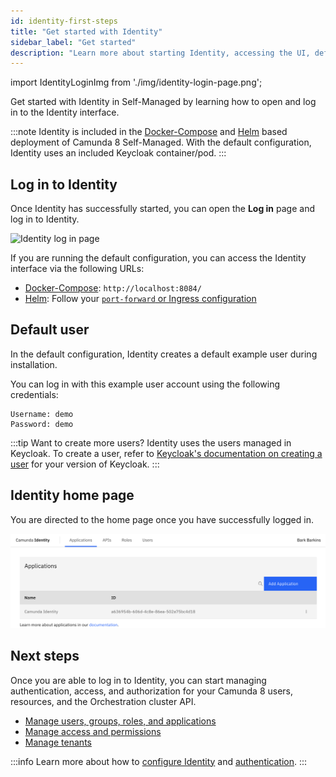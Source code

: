 ```yaml
---
id: identity-first-steps
title: "Get started with Identity"
sidebar_label: "Get started"
description: "Learn more about starting Identity, accessing the UI, default users, the home screen, and more."
---
```


import IdentityLoginImg from './img/identity-login-page.png';

Get started with Identity in Self-Managed by learning how to open and log in to the Identity interface.

:::note
Identity is included in the [Docker-Compose](/versioned_docs/version-8.7/self-managed/setup/deploy/local/docker-compose.md) and [Helm](/versioned_docs/version-8.7/self-managed/installation-methods/helm/install.md) based deployment of Camunda 8 Self-Managed. With the default configuration, Identity uses an included Keycloak container/pod.
:::

## Log in to Identity

Once Identity has successfully started, you can open the **Log in** page and log in to Identity.

<img src={IdentityLoginImg} alt="Identity log in page" class="img-600"/>

If you are running the default configuration, you can access the Identity interface via the following URLs:

- [Docker-Compose](/versioned_docs/version-8.7/self-managed/setup/deploy/local/docker-compose.md): `http://localhost:8084/`
- [Helm](/versioned_docs/version-8.7/self-managed/installation-methods/helm/install.md): Follow your [`port-forward` or Ingress configuration](/self-managed/installation-methods/helm/configure/accessing-components-without-ingress.md)

## Default user

In the default configuration, Identity creates a default example user during installation.

You can log in with this example user account using the following credentials:

```text
Username: demo
Password: demo
```

:::tip Want to create more users?
Identity uses the users managed in Keycloak. To create a user, refer to [Keycloak's documentation on creating a user](https://www.keycloak.org/docs/latest/server_admin/#proc-creating-user_server_administration_guide) for your version of Keycloak.
:::

## Identity home page

You are directed to the home page once you have successfully logged in.

![identity-landing-page](./img/identity-landing-page.png)

## Next steps

Once you are able to log in to Identity, you can start managing authentication, access, and authorization for your Camunda 8 users, resources, and the Orchestration cluster API.

- [Manage users, groups, roles, and applications](application-user-group-role-management/identity-application-user-group-role-management-overview.md)
- [Manage access and permissions](access-management/access-management-overview.md)
- [Manage tenants](managing-tenants.md)

:::info
Learn more about how to [configure Identity](configuration/identity-configuration-overview.md) and [authentication](authentication.md).
:::
